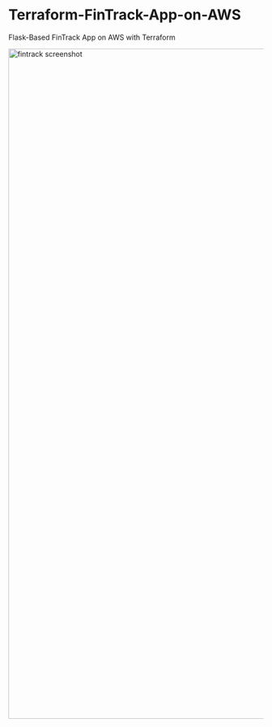 # Terraform-FinTrack-App-on-AWS
Flask-Based FinTrack App on AWS with Terraform

<img width="1326" alt="fintrack screenshot" src="https://github.com/user-attachments/assets/dcc8a3eb-5978-4093-b87c-3e273a56ee04" />
